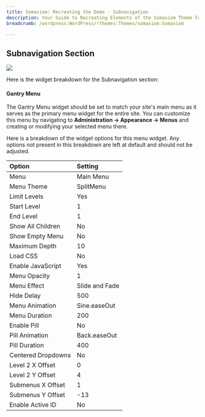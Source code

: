 ```yaml
---
title: Somaxiom: Recreating the Demo - Subnavigation
description: Your Guide to Recreating Elements of the Somaxiom Theme for WordPress
breadcrumb: /wordpress:WordPress/!themes:Themes/somaxiom:Somaxiom

---
```


Subnavigation Section
-----

![][demo]

Here is the widget breakdown for the Subnavigation section:

#### Gantry Menu

The Gantry Menu widget should be set to match your site's main menu as it serves as the primary menu widget for the entire site. You can customize this menu by navigating to **Administration -> Appearance -> Menus** and creating or modifying your selected menu there.

Here is a breakdown of the widget options for this menu widget. Any options not present in this breakdown are left at default and should not be adjusted.

| Option             | Setting        |
| :----------        | :----------    |
| Menu               | Main Menu      |
| Menu Theme         | SplitMenu      |
| Limit Levels       | Yes            |
| Start Level        | 1              |
| End Level          | 1              |
| Show All Children  | No             |
| Show Empty Menu    | No             |
| Maximum Depth      | 10             |
| Load CSS           | No             |
| Enable JavaScript  | Yes            |
| Menu Opacity       | 1              |
| Menu Effect        | Slide and Fade |
| Hide Delay         | 500            |
| Menu Animation     | Sine.easeOut   |
| Menu Duration      | 200            |
| Enable Pill        | No             |
| Pill Animation     | Back.easeOut   |
| Pill Duration      | 400            |
| Centered Dropdowns | No             |
| Level 2 X Offset   | 0              |
| Level 2 Y Offset   | 4              |
| Submenus X Offset  | 1              |
| Submenus Y Offset  | -13            |
| Enable Active ID   | No             |

[demo]: assets/demo_3.jpeg
[menu]: ../../start/menus.md
[faq]: faq.md
